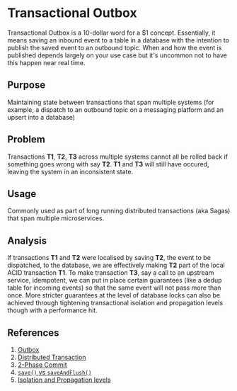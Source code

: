 # Transactional Outbox 
Transactional Outbox is a 10-dollar word for a $1 concept. Essentially, it means saving an inbound event to a table in a database with the intention to publish the saved event to an outbound topic. When and how the event is published depends largely on your use case but it's uncommon not to have this happen near real time.

## Purpose
Maintaining state between transactions that span multiple systems (for example, a dispatch to an outbound topic on a messaging platform and an upsert into a database)

## Problem
Transactions **T1**, **T2**, **T3** across multiple systems cannot all be rolled back if something goes wrong with say **T2**. **T1** and **T3** will still have occured, leaving the system in an inconsistent state. 

## Usage
Commonly used as part of long running distributed transactions (aka Sagas) that span multiple microservices.

## Analysis
If transactions **T1** and **T2** were localised by saving **T2**, the event to be dispatched, to the database, we are effectively making **T2** part of the local ACID transaction **T1**. To make transaction **T3**, say a call to an upstream service, idempotent, we can put in place certain guarantees (like a dedup table for incoming events) so that the same event will not pass more than once. More stricter guarantees at the level of database locks can also be achieved through tightening transactional isolation and propagation levels though with a performance hit.

## References
1. [Outbox](https://softwaremill.com/microservices-101/)
2. [Distributed Transaction](https://hazelcast.com/glossary/distributed-transaction/)
3. [2-Phase Commit](https://martinfowler.com/articles/patterns-of-distributed-systems/two-phase-commit.html)
4. [`save()` vs `saveAndFlush()`](https://stackoverflow.com/a/43884321)
5. [Isolation and Propagation levels](https://stackoverflow.com/questions/8490852/spring-transactional-isolation-propagation)
